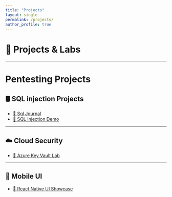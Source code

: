 ```yaml
---
title: "Projects"
layout: single
permalink: /projects/
author_profile: true
---
```


# 💼 Projects & Labs
---
# Pentesting Projects

## 🛢️ SQL injection Projects

- [📄 Sql Journal](/assets/ProjectFile/Sql/SqlJournal.pdf)
- [📄 SQL Injection Demo](/assets/ProjectFile/Sql/SqlInjectionDemo.pdf)

---

## ☁️ Cloud Security

- [📄 Azure Key Vault Lab](/assets/ProjectFile/az500_keyvault_lab.pdf)

---

## 📱 Mobile UI

- [📄 React Native UI Showcase](/assets/ProjectFile/reactnative_ui_showcase.pdf)


